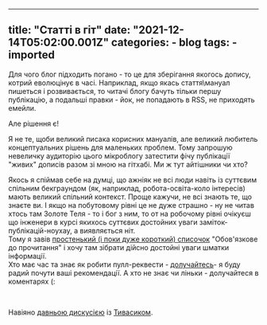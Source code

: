 
---
title: "Статті в гіт"
date: "2021-12-14T05:02:00.001Z"
categories:
    - blog
tags:
    - imported
---

Для чого блог підходить погано \- то це для зберігання якогось допису, котрий еволюцінує в часі. Наприклад, якщо якась стаття\\мануал пишеться і розвивається, то читачі блогу бачуть тільки першу публікацію, а подальші правки \- йок, не попадають в RSS, не приходять емейли.

Але рішення є!   


Я не те, щоби великий писака корисних мануалів, але великий любитель концептуальних рішень для маленьких проблем. Тому запрошую невеличку аудиторію цього мікроблогу затестити фічу публікації "живих" дописів разом зі мною на гітхабі. Ми ж тут айтішники чи хто?  


  
Якось я спіймав себе на думці, що ажніяк не всі люди навіть із суттєвим спільним бекграундом (як, наприклад, робота\-освіта\-коло інтересів) мають великий спільний контекст. Проще кажучи, не всі знають те, що знаєте ви. І якщо на побутовому рівні це не дуже страшно \- ну не читав хтось там Золоте Теля \- то і бог з ним, то от на робочому рівні очікуєш що інженери в курсі якихось суттєвих достойних уваги заміток\-публікацій\-ноухау, а виявляється ніт.  
Тому я завів [простенький (і поки дуже короткий) списочок](https://www.disfinder.com/docs/articles/must-read/) "Обов'язкове до прочитання" і хочу там зібрати дійсно достойні уваги шматки інформації.  
Хто має час та знає як робити пулл\-реквести \- [долучайтесь](http://disfinder.github.io/pages/memento/must_read.html)\- я буду радий почути ваші рекомендації. А хто не знає чи ліньки \- долучайтеся в коментарях (: 

   


Навіяно [давньою дискусією](https://blog.tivasyk.info/blog/2021/01/09/server-v2.html) із [Тивасиком](https://blog.tivasyk.info/).  



